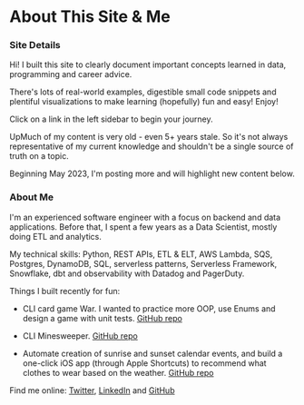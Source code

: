 # About This Site & Me

### Site Details

Hi! I built this site to clearly document important concepts learned in data, programming and career advice.

There's lots of real-world examples, digestible small code snippets and plentiful visualizations to make learning (hopefully) fun and easy! Enjoy!

Click on a link in the left sidebar to begin your journey.

UpMuch of my content is very old - even 5+ years stale. So it's not always representative of my current knowledge and shouldn't be a single source of truth on a topic.

Beginning May 2023, I'm posting more and will highlight new content below.

### About Me

I'm an experienced software engineer with a focus on backend and data applications. Before that, I spent a few years as a Data Scientist, mostly doing ETL and analytics.

My technical skills: Python, REST APIs, ETL & ELT, AWS Lambda, SQS, Postgres, DynamoDB, SQL, serverless patterns, Serverless Framework, Snowflake, dbt and observability with Datadog and PagerDuty.

Things I built recently for fun:

- CLI card game War. I wanted to practice more OOP, use Enums and design a game with unit tests. [GitHub repo](https://github.com/frieds/card_game_war)

- CLI Minesweeper. [GitHub repo](https://github.com/frieds/minesweeper)

- Automate creation of sunrise and sunset calendar events, and build a one-click iOS app (through Apple Shortcuts) to recommend what clothes to wear based on the weather. [GitHub repo](https://github.com/frieds/hello_day)

Find me online: [Twitter](https://twitter.com/_DanFriedman), [LinkedIn](https://www.linkedin.com/in/dfrieds/) and [GitHub](https://github.com/frieds)
